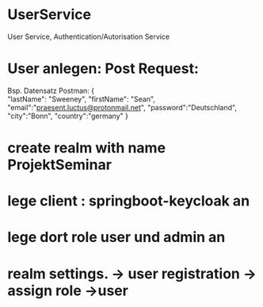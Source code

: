 # UserService
User Service, Authentication/Autorisation Service

# User anlegen: Post Request:
Bsp. Datensatz Postman:
{      
"lastName": "Sweeney",
"firstName": "Sean",
"email":"praesent.luctus@protonmail.net",
"password":"Deutschland",
"city":"Bonn",
"country":"germany"
}

# create realm with name ProjektSeminar
# lege client : springboot-keycloak an
# lege dort role user und admin an
# realm settings. -> user registration -> assign role ->user

